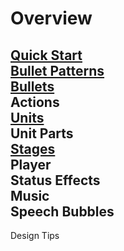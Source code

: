 # Overview

>
[Quick Start](quickstart.md)<br>
[Bullet Patterns](pattern.md)<br>
[Bullets](bullet.md)<br>
Actions<br>
[Units](unit.md)<br>
Unit Parts<br>
[Stages](stage.md)<br>
Player<br>
Status Effects<br>
Music<br>
Speech Bubbles<br>
---
> 
Design Tips<br>